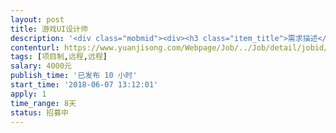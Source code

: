 ```yaml
---                
layout: post       
title: 游戏UI设计师           
description: '<div class="mobmid"><div><h3 class="item_title">需求描述</h3><p>一、需求描述<br/>类别：H5小游戏设计<br/>进度：目前大部分开发工作已完成，设计用C4D做的，但现在需求有变成，需要加入骨骼动画，需要设计师在原有设计上修改<br/>功能：参考游戏Trumpy Wall（安卓可以下载，iOS没有）<br/> <br/>二、1年以上设计经验，熟练使用C4D，会做骨骼动画，有相关游戏作品<br/> <br/>三、合作方式<br/>远程<br/>周期：6-10天</p></div><!--info end--></div>'     
contenturl: https://www.yuanjisong.com/Webpage/Job/../Job/detail/jobid/101539      
tags: [项目制,远程,远程]            
salary: 4000元          
publish_time: '已发布 10 小时'         
start_time: '2018-06-07 13:12:01'           
apply: 1                   
time_range: 8天              
status: 招募中                  
---                 
```

